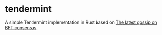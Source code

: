 # tendermint
A simple Tendermint implementation in Rust based on [The latest gossip on BFT consensus](https://arxiv.org/pdf/1807.04938).
